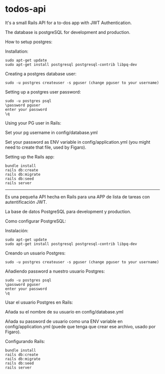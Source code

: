 # todos-api

It's a small Rails API for a to-dos app with JWT Authentication.

The database is postgreSQL for development and production.

How to setup postgres:

Installation:
```
sudo apt-get update
sudo apt-get install postgresql postgresql-contrib libpq-dev
```
Creating a postgres database user:
```
sudo -u postgres createuser -s pguser (change pguser to your username)
```
Setting up a postgres user password:
```
sudo -u postgres psql 
\password pguser 
enter your password
\q
```
Using your PG user in Rails:

Set your pg username in config/database.yml 

Set your password as ENV variable in config/application.yml (you might need to create that file, used by Figaro).

Setting up the Rails app:

```
bundle install
rails db:create
rails db:migrate
rails db:seed
rails server
```
---------------------------------------------------

Es una pequeña API hecha en Rails para una APP de lista de tareas con autentificación JWT.

La base de datos PostgreSQL para development y production.

Como configurar PostgreSQL:

Instalación:
```
sudo apt-get update
sudo apt-get install postgresql postgresql-contrib libpq-dev
```
Creando un usuario Postgres:
```
sudo -u postgres createuser -s pguser (change pguser to your username)
```
Añadiendo password a nuestro usuario Postgres:
```
sudo -u postgres psql 
\password pguser 
enter your password
\q
```
Usar el usuario Postgres en Rails:

Añada su el nombre de su usuario en config/database.yml

Añada su password de usuario como una ENV variable en config/application.yml (puede que tenga que crear ese archivo, usado por Figaro).

Configurando Rails:
```
bundle install
rails db:create
rails db:migrate
rails db:seed
rails server
```
